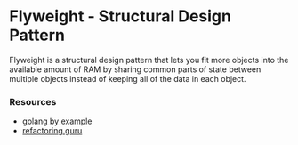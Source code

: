 # Flyweight - Structural Design Pattern

Flyweight is a structural design pattern that lets you fit more objects into the available amount of RAM by sharing common parts of state between multiple objects instead of keeping all of the data in each object.

### Resources
- [golang by example](https://golangbyexample.com/flyweight-design-pattern-golang/)
- [refactoring.guru](https://refactoring.guru/design-patterns/flyweight)
